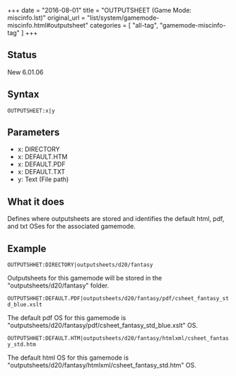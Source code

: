 +++
date = "2016-08-01"
title = "OUTPUTSHEET (Game Mode: miscinfo.lst)"
original_url = "list/system/gamemode-miscinfo.html#outputsheet"
categories = [ "all-tag", "gamemode-miscinfo-tag" ]
+++

## Status

New 6.01.06

## Syntax

`OUTPUTSHEET:x|y`

## Parameters

-   x: DIRECTORY
-   x: DEFAULT.HTM
-   x: DEFAULT.PDF
-   x: DEFAULT.TXT
-   y: Text (File path)



What it does
------------

Defines where outputsheets are stored and identifies the default html,
pdf, and txt OSes for the associated gamemode.

Example
-------

`OUTPUTSHHET:DIRECTORY|outputsheets/d20/fantasy`

Outputsheets for this gamemode will be stored in the
"outputsheets/d20/fantasy" folder.

`OUTPUTSHHET:DEFAULT.PDF|outputsheets/d20/fantasy/pdf/csheet_fantasy_std_blue.xslt`

The default pdf OS for this gamemode is
"outputsheets/d20/fantasy/pdf/csheet\_fantasy\_std\_blue.xslt" OS.

`OUTPUTSHHET:DEFAULT.HTM|outputsheets/d20/fantasy/htmlxml/csheet_fantasy_std.htm`

The default html OS for this gamemode is
"outputsheets/d20/fantasy/htmlxml/csheet\_fantasy\_std.htm" OS.

